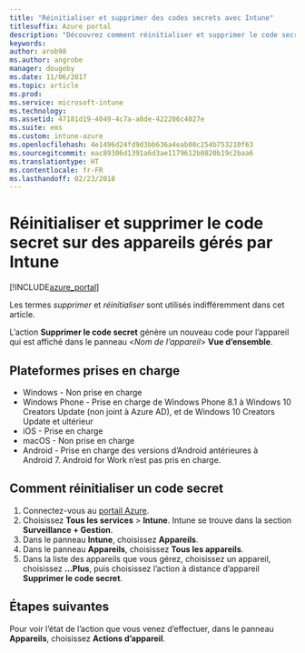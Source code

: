 ```yaml
---
title: "Réinitialiser et supprimer des codes secrets avec Intune"
titlesuffix: Azure portal
description: "Découvrez comment réinitialiser et supprimer le code secret sur les appareils que vous gérez avec Intune."
keywords: 
author: arob98
ms.author: angrobe
manager: dougeby
ms.date: 11/06/2017
ms.topic: article
ms.prod: 
ms.service: microsoft-intune
ms.technology: 
ms.assetid: 47181d19-4049-4c7a-a8de-422206c4027e
ms.suite: ems
ms.custom: intune-azure
ms.openlocfilehash: 4e1496d24fd9d3bb636a4eab00c254b753210f63
ms.sourcegitcommit: eac89306d1391a6d3ae1179612b0820b19c2baa6
ms.translationtype: HT
ms.contentlocale: fr-FR
ms.lasthandoff: 02/23/2018
---
```

# <a name="reset-and-remove-the-passcode-on-intune-managed-devices"></a>Réinitialiser et supprimer le code secret sur des appareils gérés par Intune


[!INCLUDE[azure_portal](./includes/azure_portal.md)]

Les termes *supprimer* et *réinitialiser* sont utilisés indifféremment dans cet article.

L’action **Supprimer le code secret** génère un nouveau code pour l’appareil qui est affiché dans le panneau <*Nom de l’appareil*> **Vue d’ensemble**.

## <a name="supported-platforms"></a>Plateformes prises en charge

- Windows - Non prise en charge
- Windows Phone - Prise en charge de Windows Phone 8.1 à Windows 10 Creators Update (non joint à Azure AD), et de Windows 10 Creators Update et ultérieur
- iOS - Prise en charge
- macOS - Non prise en charge
- Android - Prise en charge des versions d’Android antérieures à Android 7. Android for Work n’est pas pris en charge.

## <a name="how-to-reset-a-passcode"></a>Comment réinitialiser un code secret

1. Connectez-vous au [portail Azure](https://portal.azure.com).
2. Choisissez **Tous les services** > **Intune**. Intune se trouve dans la section **Surveillance + Gestion**.
3. Dans le panneau **Intune**, choisissez **Appareils**.
4. Dans le panneau **Appareils**, choisissez **Tous les appareils**.
5. Dans la liste des appareils que vous gérez, choisissez un appareil, choisissez **...Plus**, puis choisissez l’action à distance d’appareil **Supprimer le code secret**.

## <a name="next-steps"></a>Étapes suivantes

Pour voir l’état de l’action que vous venez d’effectuer, dans le panneau **Appareils**, choisissez **Actions d’appareil**.

